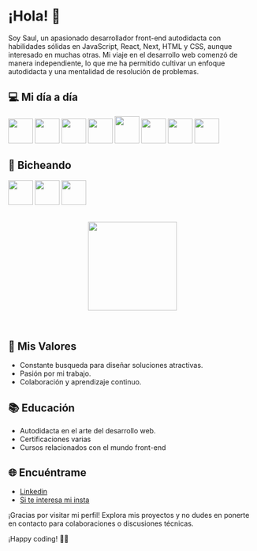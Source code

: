 # ¡Hola! 👋

Soy Saul, un apasionado desarrollador front-end autodidacta con habilidades sólidas en JavaScript, React, Next, HTML y CSS, aunque interesado en muchas otras. Mi viaje en el desarrollo web comenzó de manera independiente, lo que me ha permitido cultivar un enfoque autodidacta y una mentalidad de resolución de problemas.

## 💻 Mi día a día
<div>
      <img
        height="50em"
        width="50em"
        src="https://diziglobalsolution.com/wp-content/uploads/2023/04/logo-css-3-1536.png"
      />
      <img
        height="50em"
        width="50em"
        src="https://www.datocms-assets.com/75941/1657707878-nextjs_logo.png"
      />
      <img
        height="50em"
        width="50em"
        src="https://files.raycast.com/nwt9ncojkvwmjfkaada8upafvpnu"
      />
      <img
        height="50em"
        width="50em"
        src="https://static-00.iconduck.com/assets.00/typescript-plain-icon-256x256-ypojgpyj.png"
      />
      <img
        height="55em"
        width="50em"
        src="https://res.cloudinary.com/thewebmaster/image/upload/c_scale,f_auto,q_auto:best,w_516/images/html/html5.png"
      />
      <img
        height="50em"
        width="50em"
        src="https://diziglobalsolution.com/wp-content/uploads/2023/04/logo-css-3-1536.png"
      />
      <img
        height="50em"
        width="50em"
        src="https://media.licdn.com/dms/image/D4D12AQEL9aeB8WqRaw/article-cover_image-shrink_600_2000/0/1685204779306?e=2147483647&v=beta&t=jr7Um-vZDvcgCCzx0a48zCEr3RtUyRVqelGOzrpL4bs"
      />
      <img
        height="50em"
        width="50em"
        src="https://upload.wikimedia.org/wikipedia/commons/thumb/4/47/React.svg/640px-React.svg.png"
      />
    </div>

## 🐛 Bicheando
<div>
 <img height="50em" width="50em" src="https://astro.js.org/astro.png" />
 <img
        height="50em"
        width="50em"
        src="https://victorroblesweb.es/wp-content/uploads/2018/01/nodejs-victorroblesweb.png"
      />
      <img
        height="50em"
        width="50em"
        src=" https://w7.pngwing.com/pngs/385/582/png-transparent-mysql-workbench-macos-bigsur-icon.png"
      />
     
</div>

<br/> 
<p align="center">
<a href="https://github.com/saulvg">

  <img height="180em" src="https://github-readme-stats-eight-theta.vercel.app/api/top-langs/?username=saulvg&layout=compact&langs_count=8&theme=algolia"/>
</a>
</p>
<br/>

## 🚀 Mis Valores

- Constante busqueda para diseñar soluciones atractivas.
- Pasión por mi trabajo.
- Colaboración y aprendizaje continuo.

## 📚 Educación

- Autodidacta en el arte del desarrollo web.
- Certificaciones varias
- Cursos relacionados con el mundo front-end

## 🌐 Encuéntrame

- <a href='https://www.linkedin.com/in/saul-vaquero-garvin-51a993225/'>Linkedin</a>
- <a href='https://www.instagram.com/lilbug.bug?utm_source=ig_web_button_share_sheet&igsh=ZDNlZDc0MzIxNw=='>Si te interesa mi insta </a>

¡Gracias por visitar mi perfil! Explora mis proyectos y no dudes en ponerte en contacto para colaboraciones o discusiones técnicas.

¡Happy coding! 🚀✨


